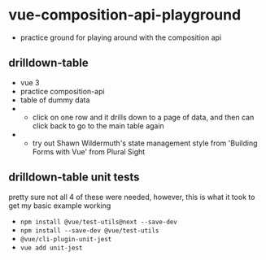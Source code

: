 # vue-composition-api-playground

- practice ground for playing around with the composition api

## drilldown-table

- vue 3
- practice composition-api
- table of dummy data
- - click on one row and it drills down to a page of data, and then can click back to go to the main table again
- - try out Shawn Wildermuth's state management style from 'Building Forms with Vue' from Plural Sight

## drilldown-table unit tests

pretty sure not all 4 of these were needed, however, this is what it took to get my basic example working

- `npm install @vue/test-utils@next --save-dev`
- `npm install --save-dev @vue/test-utils`
- `@vue/cli-plugin-unit-jest`
- `vue add unit-jest`
